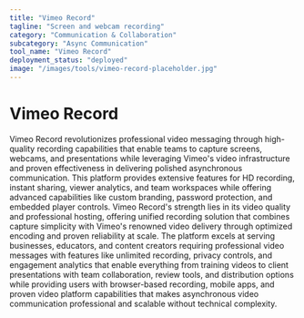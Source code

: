 ```yaml
---
title: "Vimeo Record"
tagline: "Screen and webcam recording"
category: "Communication & Collaboration"
subcategory: "Async Communication"
tool_name: "Vimeo Record"
deployment_status: "deployed"
image: "/images/tools/vimeo-record-placeholder.jpg"
---
```


# Vimeo Record

Vimeo Record revolutionizes professional video messaging through high-quality recording capabilities that enable teams to capture screens, webcams, and presentations while leveraging Vimeo's video infrastructure and proven effectiveness in delivering polished asynchronous communication. This platform provides extensive features for HD recording, instant sharing, viewer analytics, and team workspaces while offering advanced capabilities like custom branding, password protection, and embedded player controls. Vimeo Record's strength lies in its video quality and professional hosting, offering unified recording solution that combines capture simplicity with Vimeo's renowned video delivery through optimized encoding and proven reliability at scale. The platform excels at serving businesses, educators, and content creators requiring professional video messages with features like unlimited recording, privacy controls, and engagement analytics that enable everything from training videos to client presentations with team collaboration, review tools, and distribution options while providing users with browser-based recording, mobile apps, and proven video platform capabilities that makes asynchronous video communication professional and scalable without technical complexity.
